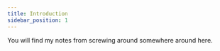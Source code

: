 ```yaml
---
title: Introduction
sidebar_position: 1
---
```


You will find my notes from screwing around somewhere around here.
